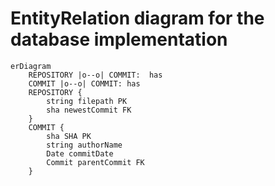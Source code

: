 # EntityRelation diagram for the database implementation

```mermaid
erDiagram
    REPOSITORY |o--o| COMMIT:  has
    COMMIT |o--o| COMMIT: has
    REPOSITORY {
        string filepath PK
        sha newestCommit FK
    }
    COMMIT {
        sha SHA PK
        string authorName
        Date commitDate
        Commit parentCommit FK
    }
```
